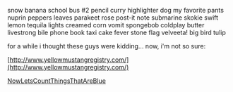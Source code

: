snow 
 banana 
 school bus 
 #2 pencil 
 curry 
 highlighter
 dog 
 my favorite pants 
 nuprin
 peppers 
 leaves 
 parakeet
 rose
 post-it note
 submarine
 skokie swift
 lemon 
 tequila 
 lights 
 creamed corn vomit 
 spongebob 
 coldplay
 butter
 livestrong
 bile
 phone book
 taxi
 cake
 fever
 stone
 flag
 velveeta!
 big bird
 tulip
 
 for a while i thought these guys were kidding... now, i'm not so sure:

[http://www.yellowmustangregistry.com/](http://www.yellowmustangregistry.com/)
 
 
 [NowLetsCountThingsThatAreBlue](nowLetsCountThingsThatAreBlue.html)
